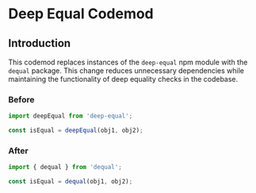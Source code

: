 # Deep Equal Codemod

## Introduction

This codemod replaces instances of the `deep-equal` npm module with the `dequal` package. This change reduces unnecessary dependencies while maintaining the functionality of deep equality checks in the codebase.

### Before

```javascript
import deepEqual from 'deep-equal';

const isEqual = deepEqual(obj1, obj2);
```

### After

```javascript
import { dequal } from 'dequal';

const isEqual = dequal(obj1, obj2);
```